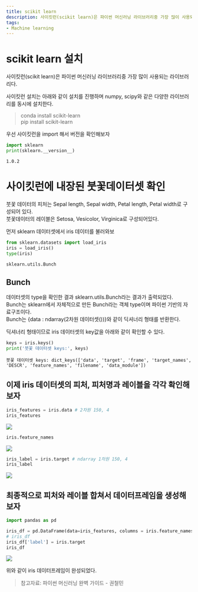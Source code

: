 ```yaml
---
title: scikit learn
description: 사이킷런(scikit learn)은 파이썬 머신러닝 라이브러리중 가장 많이 사용되는 라이브러리다.
tags:
- Machine learning
---
```


# scikit learn 설치

사이킷런(scikit learn)은 파이썬 머신러닝 라이브러리중 가장 많이 사용되는 라이브러리다.

사이킷런 설치는 아래와 같이 설치를 진행하며 numpy, scipy와 같은 다양한 라이브러리를 동시에 설치한다.
> conda install scikit-learn  
> pip install scikit-learn

우선 사이킷런을 import 해서 버전을 확인해보자

```python
import sklearn
print(sklearn.__version__)
```
```1.0.2```

# 사이킷런에 내장된 붓꽃데이터셋 확인

붓꽃 데이터의 피처는 Sepal length, Sepal width, Petal length, Petal width로 구성되어 있다.  
붓꽃데이터의 레이블은 Setosa, Vesicolor, Virginica로 구성되어있다.

먼저 sklearn 데이터셋에서 iris 데이터를 불러와보
```python
from sklearn.datasets import load_iris
iris = load_iris()
type(iris)
```

```sklearn.utils.Bunch```

## Bunch

데이터셋의 type을 확인한 결과 sklearn.utils.Bunch라는 결과가 출력되었다.  
Bunch는 sklearn에서 자체적으로 만든 Bunch라는 객체 type이며 파이썬 기반의 자료구조이다.  
Bunch는 {data : ndarray(2차원 데이터셋())}와 같이 딕셔너리 형태를 반환한다.

딕셔너리 형태이므로 iris 데이터셋의 key값을 아래와 같이 확인할 수 있다.

```python
keys = iris.keys()
print('붓꽃 데이터셋 keys:', keys)
```

```
붓꽃 데이터셋 keys: dict_keys(['data', 'target', 'frame', 'target_names', 'DESCR', 'feature_names', 'filename', 'data_module'])
```

## 이제 iris 데이터셋의 피처, 피처명과 레이블을 각각 확인해보자

```python
iris_features = iris.data # 2차원 150, 4
iris_features
```
![](https://velog.velcdn.com/images/adastra/post/80fdc17a-93d8-469f-9c7f-6b1b9f7d2ad5/image.png)

```python
iris.feature_names
```
![](https://velog.velcdn.com/images/adastra/post/7fc34aa5-9ee0-4db6-85e1-403f24b6e344/image.png)

```python
iris_label = iris.target # ndarray 1차원 150, 4
iris_label
```
![](https://velog.velcdn.com/images/adastra/post/2ad033f3-acff-4465-ade1-63d02acd2cf2/image.png)

## 최종적으로 피처와 레이블 합쳐서 데이터프레임을 생성해보자

```python
import pandas as pd

iris_df = pd.DataFrame(data=iris_features, columns = iris.feature_names)
# iris_df
iris_df['label'] = iris.target
iris_df
```
![](https://velog.velcdn.com/images/adastra/post/735d7cda-3744-4c56-b78e-66d9f17d388f/image.png)

위와 같이 iris 데이터프레임이 완성되었다.

> 참고자료: 파이썬 머신러닝 완벽 가이드 - 권철민